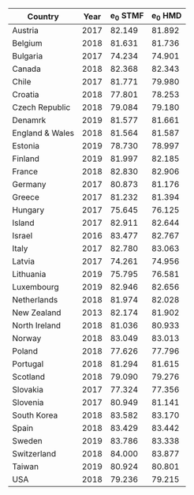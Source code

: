 Country      | Year         | e<sub>0</sub> STMF     | e<sub>0</sub> HMD      |
------------ | -------------| -------------| -------------|
Austria	|	2017	|	82.149	|	81.892	|
Belgium	|	2018	|	81.631	|	81.736	|
Bulgaria|	2017	|	74.234	|	74.901	|
Canada	|	2018	|	82.368	|	82.343	|
Chile	  |	2017	|	81.771	|	79.980	|
Croatia	|	2018	|	77.801	|	78.253	|
Czech Republic	|	2018	|	79.084	|	79.180	|
Denamrk	|	2019	|	81.577	|	81.661	|
England & Wales	|	2018	|	81.564	|	81.587	|
Estonia	|	2019	|	78.730	|	78.997	|
Finland	|	2019	|	81.997	|	82.185	|
France	|	2018	|	82.830	|	82.906	|
Germany	|	2017	|	80.873	|	81.176	|
Greece	|	2017	|	81.232	|	81.394	|
Hungary	|	2017	|	75.645	|	76.125	|
Island	|	2017	|	82.911	|	82.644	|
Israel	|	2016	|	83.477	|	82.767	|
Italy	  |	2017	|	82.780	|	83.063	|
Latvia	|	2017	|	74.261	|	74.956	|
Lithuania	|	2019	|	75.795	|	76.581	|
Luxembourg	|	2019	|	82.946	|	82.656	|
Netherlands	|	2018	|	81.974	|	82.028	|
New Zealand	|	2013	|	82.174	|	81.902	|
North Ireland	|	2018	|	81.036	|	80.933	|
Norway	|	2018	|	83.049	|	83.013	|
Poland	|	2018	|	77.626	|	77.796	|
Portugal	|	2018	|	81.294	|	81.615	|
Scotland	|	2018	|	79.090	|	79.276	|
Slovakia	|	2017	|	77.324	|	77.356	|
Slovenia	|	2017	|	80.949	|	81.141	|
South Korea	|	2018	|	83.582	|	83.170	|
Spain	|	2018	|	83.429	|	83.442	|
Sweden	|	2019	|	83.786	|	83.338	|
Switzerland	|	2018	|	84.000	|	83.877	|
Taiwan	|	2019	|	80.924	|	80.801	|
USA	|	2018	|	79.236	|	79.215	|
